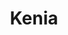---
title: Kenia
date: 
draft: false

# descripcion
description : Tirabuzón con bolita

materials: Plata 925

color: Plateado

dimensions: 4,5cm

code: 01-01-0041

type: "Aros"

categories: []

price: $4.130,00

price_eftvo: $3.510,00

# Images
# first image will be shown in the product page
images:
  # - image: "images/path_to_image"
  # La ubicacion de las imagenes es imagenes/Aros/Aros.Colgantes/01-01-0041-kenia
  - image: "./images/aros/colgantes/01-01-0041-tirabuzon-con-bolita_a.jpeg"
  - image: "./images/aros/colgantes/01-01-0041-tirabuzon-con-bolita_b.jpeg"
---